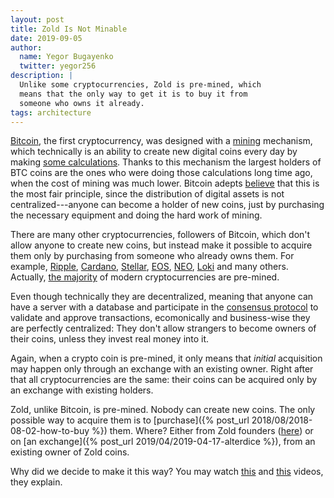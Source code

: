 ```yaml
---
layout: post
title: Zold Is Not Minable
date: 2019-09-05
author:
  name: Yegor Bugayenko
  twitter: yegor256
description: |
  Unlike some cryptocurrencies, Zold is pre-mined, which
  means that the only way to get it is to buy it from
  someone who owns it already.
tags: architecture
---
```


[Bitcoin](https://en.wikipedia.org/wiki/Bitcoin),
the first cryptocurrency, was designed with a [mining](https://www.investopedia.com/terms/b/bitcoin-mining.asp)
mechanism, which technically is an ability to create new
digital coins every day by making
[some calculations](https://en.bitcoin.it/wiki/Proof_of_work). Thanks to
this mechanism the largest holders of BTC coins are the ones who
were doing those calculations long time ago, when the cost of mining
was much lower. Bitcoin adepts [believe](https://blog.picks.co/bitcoins-distribution-was-fair-e2ef7bbbc892)
that this is the most fair principle, since the distribution
of digital assets is not centralized---anyone
can become a holder of new coins, just by purchasing the necessary
equipment and doing the hard work of mining.

<!--more-->

There are many other cryptocurrencies, followers of Bitcoin, which
don't allow anyone to create new coins, but instead make it possible
to acquire them only by purchasing from someone who already owns them.
For example, [Ripple](https://www.ripple.com/),
[Cardano](https://www.cardano.org/en/home/),
[Stellar](https://www.stellar.org/),
[EOS](https://eos.io/),
[NEO](https://neo.org/),
[Loki](https://loki.network/) and many others.
Actually, [the majority](https://www.reddit.com/r/Bitcoin/comments/7nuep3/five_of_the_top_ten_cryptocurrencies_are_premined/)
of modern cryptocurrencies are pre-mined.

Even though technically they are decentralized, meaning that anyone can
have a server with a database and participate in the [consensus protocol](https://www.investopedia.com/terms/c/consensus-mechanism-cryptocurrency.asp)
to validate and approve transactions, ecomonically and business-wise they
are perfectly centralized: They don't allow strangers to become owners
of their coins, unless they invest real money into it.

Again, when a crypto coin is pre-mined, it only means that _initial_ acquisition
may happen only through an exchange with an existing owner. Right after that
all cryptocurrencies are the same: their coins can be acquired only by
an exchange with existing holders.

Zold, unlike Bitcoin, is pre-mined. Nobody can create new coins. The only
possible way to acquire them is to [purchase]({% post_url 2018/08/2018-08-02-how-to-buy %})
them. Where? Either from Zold founders ([here](https://wts.zold.io/quick))
or on [an exchange]({% post_url 2019/04/2019-04-17-alterdice %}), from an existing owner of Zold coins.

Why did we decide to make it this way? You may watch
[this](https://www.youtube.com/watch?v=sbONYCd5iUI) and
[this](https://www.youtube.com/watch?v=77pWgn_JVRk) videos, they explain.


